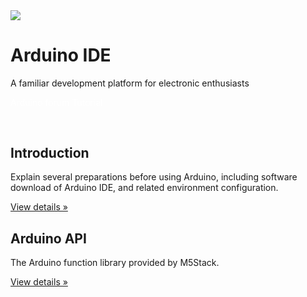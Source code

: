 <div class="container uiflow_banner">
      <div>
        <img src="https://m5stack.oss-cn-shenzhen.aliyuncs.com/image/m5-docs_homepage/home_page/arduino_home_page.jpg">
      </div>
      <div style="margin-top:30px">
        <h1 class="jumbotron-heading">Arduino IDE</h1>
        <p class="lead text-muted">A familiar development platform for electronic enthusiasts</p>
        <p>
          <a href="https://www.arduino.cn/forum-152-1.html" target="view_window" class="btn btn-primary my-2" style="color:white;text-decoration:none">Arduino forum</a>
          <a class="btn btn-secondary my-2" style="color:white;text-decoration:none" onclick= page_move("tutorial")>Tutorial</a>
        </p>
      </div>
  </div>



<div class="container" style="margin-top:60px" id="tutorial">
<div class="row">
          <div class="col-md-4">
            <h2>Introduction</h2>
            <p class="uiflow_p">Explain several preparations before using Arduino, including software download of Arduino IDE, and related environment configuration. </p>
            <p><a class="btn btn-secondary" href="#/en/arduino/arduino_development" role="button">View details »</a></p>
          </div>
          <div class="col-md-4">
            <h2>Arduino API</h2>
            <p class="uiflow_p">The Arduino function library provided by M5Stack. </p>
            <p><a class="btn btn-secondary" href="#/en/arduino/arduino_api" role="button">View details »</a></p>
          </div>
  </div>

</div>


<br><br><br><br>